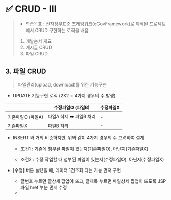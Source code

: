# ✅ CRUD - III

> - 학습목표 : 전자정부표준 프레임워크(eGovFramework)로 제작된 프로젝트에서 CRUD 구현하는 로직을 배움
>
> 1. 개발순서 개요
> 2. 게시글 CRUD
> 3. 파일 CRUD





## 3. 파일 CRUD

> 파일관리(upload, download)를 위한 기능구현



- UPDATE 기능구현 로직 (2X2 = 4가지 경우의 수 발생)

|                   | 수정파일O (파일B)       | 수정파일X |
| ----------------- | ----------------------- | --------- |
| 기존파일O (파일A) | 파일A 삭제 ➡️ 파일B 처리 | -         |
| 기존파일X         | 파일B 처리              | -         |

- INSERT 와 거의 비슷하지만, 위와 같이 4가지 경우의 수 고려하여 설계

  - 조건1 : 기존에 첨부된 파일이 있는지(기존파일O), 아닌지(기존파일X)

  - 조건2 : 수정 작업할 때 첨부된 파일이 있는지(수정파일O), 아닌지(수정파일X)

- [수정] 버튼 눌렀을 때, 데이터 1건조회 되는 기능 먼저 구현
  - 글번호 누르면 글상세 팝업이 뜨고, 글제목 누르면 파일상세 팝업이 뜨도록 JSP 파일 href 부분 먼저 수정
  - <script> 에서 function fn_selectonefile(no) 작성



- NAS 관련 설정

  - Tomcat 에게 NAS 사용할 예정이라고 알려주기

    - Server 더블클릭 > Module 클릭 > Add External Web Module 창에 아래와 같이 Path 설정

      ![그림1](0612_CRUD3.assets/그림1.png)

    - 위 상태로 서버 설정 창 저장한 다음, 서버 Stop 했다가 다시 Run

    - 파일탐색기/\\\DESKTOP-40KHJBQ/sharefolder/FileRepository 에 이미지 1장(mysql.jpg) 넣고

    - 브라우저 창에 `localhost/serverfile/파일명.확장자명`(http://localhost/serverfile/mysql.jpg) 치면 공유한 파일이 보임







### 🗂️ [파일 CRUD 구현된 최종 소스코드 확인]()



